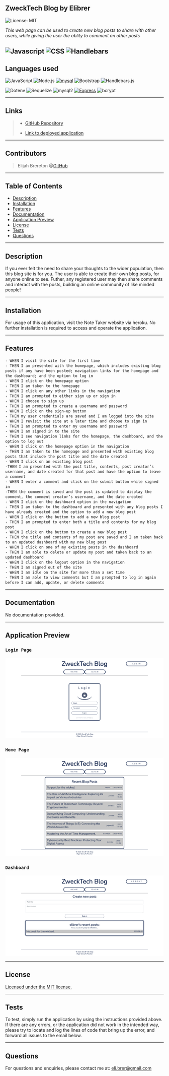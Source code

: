 ## ZweckTech Blog by Elibrer 
![License: MIT](https://img.shields.io/badge/License-MIT-yellow.svg)

*This web page can be used to create new blog posts to share with other users, while giving the user the ablity to comment on other posts*

![Javascript](https://img.shields.io/badge/JavaScript-59.4%25-yellow)
![CSS](https://img.shields.io/badge/CSS-22.1%25-purple)
![Handlebars](https://img.shields.io/badge/Handlebars-18.5%25-orange)
---

## Languages used
![JavaScript](https://img.shields.io/badge/JavaScript-323330?style=for-the-badge&logo=javascript&logoColor=F7DF1E) ![Node.js](https://img.shields.io/badge/Node.js-43853D?style=for-the-badge&logo=node.js&logoColor=white) [![mysql](https://img.shields.io/badge/MySQL-00000F?style=for-the-badge&logo=mysql&logoColor=white)](https://www.mysql.com/) ![Bootstrap](https://img.shields.io/badge/Bootstrap-563D7C?style=for-the-badge&logo=bootstrap&logoColor=white) ![Handlebars.js](https://img.shields.io/badge/Handlebars.js-FF7E5F?style=for-the-badge&logo=handlebars.js&logoColor=white)

![Dotenv](https://img.shields.io/badge/dotenv-8.2.0-yellowgreen?style=for-the-badge) ![Sequelize](https://img.shields.io/badge/Sequelize-5.21.7-blue?style=for-the-badge) ![mysql2](https://img.shields.io/badge/MySQL2-2.1.0-blue?style=for-the-badge) [![Express](https://img.shields.io/badge/Express-4.17.1-green.svg?style=for-the-badge)](https://expressjs.com/) ![bcrypt](https://img.shields.io/badge/bcrypt-5.1.0-blue?style=for-the-badge&logo=appveyor) 

---

## Links
> - [GitHub Repository](https://github.com/elibrer/online-tech-blog)
> 
> - [Link to deployed application](https://zweck-tech-blog.herokuapp.com/)

---

## Contributors
> Elijah Brereton @[GitHub](https://github.com/elibrer)

---

## Table of Contents
- [Description](#description)
- [Installation](#installation)
- [Features](#features)
- [Documentation](#documentation)
- [Application Preview](#application-preview)
- [License](#license)
- [Tests](#tests)
- [Questions](#questions)

---

## Description
If you ever felt the need to share your thoughts to the wider population, then this blog site is for you. The user is able to create their own blog posts, for anyone online to see. Futher, any registered user may then share comments and interact with the posts, building an online community of like minded people!

---

## Installation
For usage of this application, visit the Note Taker website via heroku. No further installation is required to access and operate the application.

---

## Features
```
- WHEN I visit the site for the first time
- THEN I am presented with the homepage, which includes existing blog posts if any have been posted; navigation links for the homepage and the dashboard; and the option to log in
- WHEN I click on the homepage option
- THEN I am taken to the homepage
- WHEN I click on any other links in the navigation
- THEN I am prompted to either sign up or sign in
- WHEN I choose to sign up
- THEN I am prompted to create a username and password
- WHEN I click on the sign-up button
- THEN my user credentials are saved and I am logged into the site
- WHEN I revisit the site at a later time and choose to sign in
- THEN I am prompted to enter my username and password
- WHEN I am signed in to the site
- THEN I see navigation links for the homepage, the dashboard, and the option to log out
- WHEN I click on the homepage option in the navigation
- THEN I am taken to the homepage and presented with existing blog posts that include the post title and the date created
- WHEN I click on an existing blog post
-THEN I am presented with the post title, contents, post creator’s username, and date created for that post and have the option to leave a comment
- WHEN I enter a comment and click on the submit button while signed in
-THEN the comment is saved and the post is updated to display the comment, the comment creator’s username, and the date created
- WHEN I click on the dashboard option in the navigation
- THEN I am taken to the dashboard and presented with any blog posts I have already created and the option to add a new blog post
- WHEN I click on the button to add a new blog post
- THEN I am prompted to enter both a title and contents for my blog post
- WHEN I click on the button to create a new blog post
- THEN the title and contents of my post are saved and I am taken back to an updated dashboard with my new blog post
- WHEN I click on one of my existing posts in the dashboard
- THEN I am able to delete or update my post and taken back to an updated dashboard
- WHEN I click on the logout option in the navigation
- THEN I am signed out of the site
- WHEN I am idle on the site for more than a set time
- THEN I am able to view comments but I am prompted to log in again before I can add, update, or delete comments
```

---

## Documentation
No documentation provided.

---

## Application Preview
### `Login Page`
![login page](./public/images/zweck-tech-login.png)
### `Home Page`
![home page](./public/images/zweck-tech_home.png)
### `Dashboard`
![dashboard](./public/images/zweck-tech-dash.png)

---

## License
[Licensed under the MIT license.](https://opensource.org/licenses/MIT)

---

## Tests
To test, simply run the application by using the instructions provided above. If there are any errors, or the application did not work in the intended way, please try to locate and log the lines of code that bring up the error, and forward all issues to the email below.

---

## Questions
For questions and enquiries, please contact me at: 
[eli.brer@gmail.com](eli.brer@gmail.com)